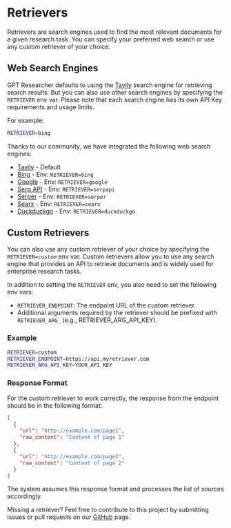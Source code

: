 # Retrievers

Retrievers are search engines used to find the most relevant documents for a given research task.
You can specify your preferred web search or use any custom retriever of your choice.

## Web Search Engines
GPT Researcher defaults to using the [Tavily](https://app.tavily.com) search engine for retrieving search results. 
But you can also use other search engines by specifying the `RETRIEVER` env var. Please note that each search engine has its own API Key requirements and usage limits.

For example:
```bash
RETRIEVER=bing
```

Thanks to our community, we have integrated the following web search engines:
- [Tavily](https://app.tavily.com) - Default
- [Bing](https://www.microsoft.com/en-us/bing/apis/bing-web-search-api) - Env: `RETRIEVER=bing`
- [Google](https://developers.google.com/custom-search/v1/overview) - Env: `RETRIEVER=google`
- [Serp API](https://serpapi.com/) - Env: `RETRIEVER=serpapi`
- [Serper](https://serper.dev/) - Env: `RETRIEVER=serper`
- [Searx](https://searx.github.io/searx/) - Env: `RETRIEVER=searx`
- [Duckduckgo](https://pypi.org/project/duckduckgo-search/) - Env: `RETRIEVER=duckduckgo`

## Custom Retrievers
You can also use any custom retriever of your choice by specifying the `RETRIEVER=custom` env var.
Custom retrievers allow you to use any search engine that provides an API to retrieve documents and is widely used for enterprise research tasks.

In addition to setting the `RETRIEVER` env, you also need to set the following env vars:
- `RETRIEVER_ENDPOINT`: The endpoint URL of the custom retriever.
- Additional arguments required by the retriever should be prefixed with `RETRIEVER_ARG_` (e.g., RETRIEVER_ARG_API_KEY).

### Example
```bash
RETRIEVER=custom
RETRIEVER_ENDPOINT=https://api.myretriever.com
RETRIEVER_ARG_API_KEY=YOUR_API_KEY
```

### Response Format
For the custom retriever to work correctly, the response from the endpoint should be in the following format:
```json
[
  {
    "url": "http://example.com/page1",
    "raw_content": "Content of page 1"
  },
  {
    "url": "http://example.com/page2",
    "raw_content": "Content of page 2"
  }
]
```

The system assumes this response format and processes the list of sources accordingly.

Missing a retriever? Feel free to contribute to this project by submitting issues or pull requests on our [GitHub](https://github.com/assafelovic/gpt-researcher) page.